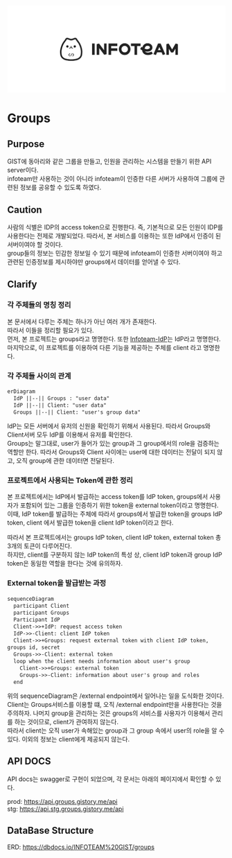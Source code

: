 <p align="center">
  <a href="https://introduce.gistory.me/" target="blank"><img src="assets/Infoteam.webp" alt="Infoteam Logo" /></a>
</p>

# Groups

## Purpose

GIST에 동아리와 같은 그룹을 만들고, 인원을 관리하는 시스템을 만들기 위한 API server이다.  
infoteam만 사용하는 것이 아니라 infoteam이 인증한 다른 서버가 사용하여 그룹에 관련된 정보를 공유할 수 있도록 하였다.  

## Caution

사람의 식별은 IDP의 access token으로 진행한다. 즉, 기본적으로 모든 인원이 IDP를 사용한다는 전제로 개발되었다. 따라서, 본 서비스를 이용하는 또한 IdP에서 인증이 된 서버이여야 할 것이다.  
group들의 정보는 민감한 정보일 수 있기 때문에 infoteam이 인증한 서버이여야 하고 관련된 인증정보를 제시하야만 groups에서 데이터를 얻어낼 수 있다.

## Clarify

### 각 주체들의 명칭 정리

본 문서에서 다루는 주체는 하나가 아닌 여러 개가 존재한다.  
따라서 이들을 정리할 필요가 있다.  
먼저, 본 프로젝트는 groups라고 명명한다. 또한 [Infoteam-IdP](https://github.com/gsainfoteam/idp-be)는 IdP라고 명명한다. 마지막으로, 이 프로젝트를 이용하여 다른 기능을 제공하는 주체를 client 라고 명명한다.

### 각 주체들 사이의 관계

```mermaid
erDiagram
  IdP ||--|| Groups : "user data"
  IdP ||--|| Client: "user data"
  Groups ||--|| Client: "user's group data"
```

IdP는 모든 서버에서 유저의 신원을 확인하기 위해서 사용된다. 따라서 Groups와 Client서버 모두 IdP를 이용해서 유저를 확인한다.  
Groups는 말그대로, user가 들어가 있는 group과 그 group에서의 role을 검증하는 역할만 한다. 따라서 Groups와 Client 사이에는 user에 대한 데이터는 전달이 되지 않고, 오직 group에 관한 데이터면 전달된다.

### 프로젝트에서 사용되는 Token에 관한 정리

본 프로젝트에서는 IdP에서 발급하는 access token를 IdP token, groups에서 사용자가 포함되어 있는 그룹을 인증하기 위한 token을 external token이라고 명명한다.  
이때, IdP token를 발급하는 주체에 따라서 groups에서 발급한 token을 groups IdP token, client 에서 발급한 token을 client IdP token이라고 한다.

따라서 본 프로젝트에서는 groups IdP token, client IdP token, external token 총 3개의 토큰이 다루어진다.  
하지만, client를 구분하지 않는 IdP token의 특성 상, client IdP token과 group IdP token은 동일한 역할을 한다는 것에 유의하자.  

### External token을 발급받는 과정

```mermaid
sequenceDiagram
  participant Client
  participant Groups
  Participant IdP
  Client->>+IdP: request access token
  IdP->>-Client: client IdP token
  Client->>+Groups: request external token with client IdP token, groups id, secret
  Groups->>-Client: external token
  loop when the client needs information about user's group
    Client->>+Groups: external token
    Groups->>-Client: information about user's group and roles
  end
```

위의 sequenceDiagram은 /external endpoint에서 일어나는 일을 도식화한 것이다. Client는 Groups서비스를 이용할 떄, 오직 /external endpoint만을 사용한다는 것을 주의하자. 나머지 group을 관리하는 것은 groups의 서비스를 사용자가 이용해서 관리를 하는 것이므로, client가 관여하지 않는다.  
따라서 client는 오직 user가 속해있는 group과 그 group 속에서 user의 role을 알 수 있다. 이외의 정보는 client에게 제공되지 않는다.

## API DOCS

API docs는 swagger로 구현이 되었으며, 각 문서는 아래의 페이지에서 확인할 수 있다.

prod: <https://api.groups.gistory.me/api>  
stg: <https://api.stg.groups.gistory.me/api>

## DataBase Structure

ERD: <https://dbdocs.io/INFOTEAM%20GIST/groups>
